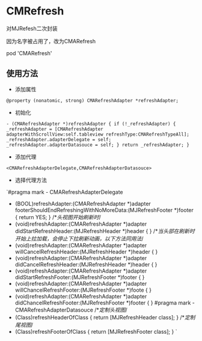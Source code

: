 # CMRefresh

对MJRefesh二次封装

因为名字被占用了，改为CMARefresh

pod 'CMARefresh'

## 使用方法
* 添加属性

`@property (nonatomic, strong) CMARefreshAdapter *refreshAdapter;
`

* 初始化

`- (CMARefreshAdapter *)refreshAdapter {
if (!_refreshAdapter) {
_refreshAdapter = [CMARefreshAdapter adapterWithScrollView:self.tableview refreshType:CMARefreshTypeAll];
_refreshAdapter.adapterDelegate = self;
_refreshAdapter.adapterDatasouce = self;
}
return _refreshAdapter;
}
`

* 添加代理

`<CMARefreshAdapterDelegate,CMARefreshAdapterDatasouce>
`

* 选择代理方法

`#pragma mark - CMARefreshAdapterDelegate
- (BOOL)refreshAdapter:(CMARefreshAdapter *)adapter footerShouldEndRefreshingWithNoMoreData:(MJRefreshFooter *)footer
{
return YES;
}
/**头视图开始刷新时*/
- (void)refreshAdapter:(CMARefreshAdapter *)adapter didStartRefreshHeader:(MJRefreshHeader *)header
{
}
/**当头部在刷新时开始上拉加载，会停止下拉刷新动画，以下方法同用法*/
- (void)refreshAdapter:(CMARefreshAdapter *)adapter willCancelRefreshHeader:(MJRefreshHeader *)header
{
}
- (void)refreshAdapter:(CMARefreshAdapter *)adapter didCancelRefreshHeader:(MJRefreshHeader *)header
{
}
- (void)refreshAdapter:(CMARefreshAdapter *)adapter didStartRefreshFooter:(MJRefreshFooter *)footer
{
}
- (void)refreshAdapter:(CMARefreshAdapter *)adapter willChancelRefreshFooter:(MJRefreshFooter *)foote
{
}
- (void)refreshAdapter:(CMARefreshAdapter *)adapter didChancelRefreshFooter:(MJRefreshFooter *)footer
{
}
#pragma mark - CMARefreshAdapterDatasouce
/**定制头视图*/
- (Class)refreshHeaderOfClass
{
return [MJRefreshHeader class];
}
/**定制尾视图*/
- (Class)refreshFooterOfClass
{
return [MJRefreshFooter class];
}
`


